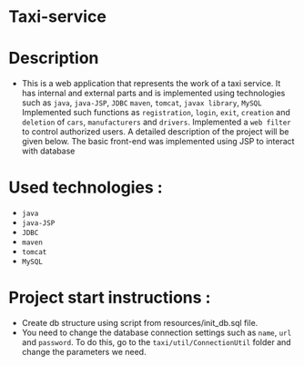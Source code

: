 
# Taxi-service

# Description
- This is a web application that represents the work of a taxi service. It has internal and external parts and is implemented using technologies such as `java`, `java-JSP`, `JDBC` `maven`, `tomcat`, `javax library`, `MySQL`
  Implemented such functions as `registration`, `login`, `exit`, `creation` and `deletion` of `cars`, `manufacturers` and `drivers`. Implemented a `web filter` to control authorized users.
  A detailed description of the project will be given below. The basic front-end was implemented using JSP to interact with database

# Used technologies : 
- `java`
- `java-JSP`
- `JDBC` 
- `maven`
- `tomcat`
- `MySQL` 


# Project start instructions :
  - Create db structure using script from resources/init_db.sql file. 
  - You need to change the database connection settings such as `name`, `url` and `password`. To do this, go to the 
  `taxi/util/ConnectionUtil` folder and change the parameters we need.
